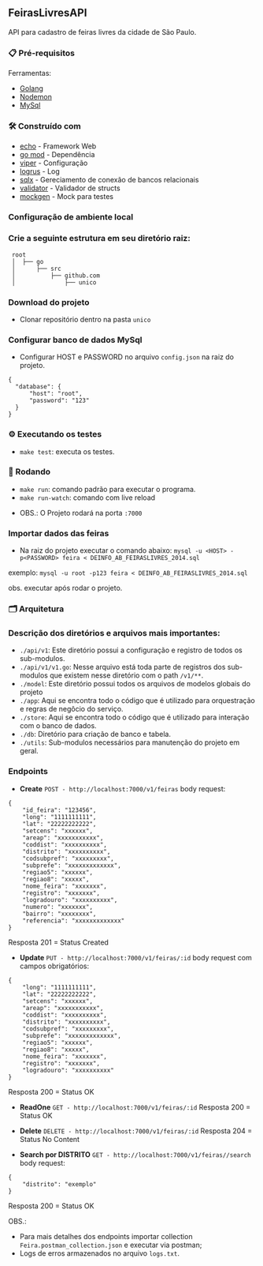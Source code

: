 ## FeirasLivresAPI

API para cadastro de feiras livres da cidade de São Paulo.

### 📋 Pré-requisitos

Ferramentas: 

* [Golang](https://golang.org/doc/install)
* [Nodemon](https://nodemon.io/)
* [MySql](https://www.mysql.com/)

### 🛠️ Construído com

* [echo](https://echo.labstack.com/) - Framework Web
* [go mod](https://blog.golang.org/using-go-modules) - Dependência
* [viper](https://github.com/spf13/viper) - Configuração 
* [logrus](github.com/sirupsen/logrus) - Log
* [sqlx](https://github.com/jmoiron/sqlx) - Gereciamento de conexão de bancos relacionais
* [validator](github.com/go-playground/validator/v10) - Validador de structs
* [mockgen](https://github.com/golang/mock) - Mock para testes

### Configuração de ambiente local

### Crie a seguinte estrutura em seu diretório raiz:

```
 root
 │  ├── go
 │      ├── src
 │          ├── github.com
 │              ├── unico

```

### Download do projeto

* Clonar repositório dentro na pasta `unico`

### Configurar banco de dados MySql

* Configurar HOST e PASSWORD no arquivo `config.json` na raiz do projeto.

```
{
  "database": {
      "host": "root",
      "password": "123"
  }
}

```

### ⚙️ Executando os testes

* `make test`: executa os testes.


### 🚗 Rodando

* `make run`: comando padrão para executar o programa.
* `make run-watch`: comando com live reload

- OBS.: O Projeto rodará na porta `:7000`


### Importar dados das feiras 

- Na raiz do projeto executar o comando abaixo: 
`mysql -u <HOST> -p<PASSWORD> feira < DEINFO_AB_FEIRASLIVRES_2014.sql`

exemplo:
`mysql -u root -p123 feira < DEINFO_AB_FEIRASLIVRES_2014.sql`

obs. executar após rodar o projeto.

### 🗂 Arquitetura

### Descrição dos diretórios e arquivos mais importantes:

- `./api/v1`: Este diretório possui a configuração e registro de todos os sub-modulos.
- `./api/v1/v1.go`: Nesse arquivo está toda parte de registros dos sub-modulos que existem nesse diretório com o path `/v1/**`.
- `./model`: Este diretório possui todos os arquivos de modelos globais do projeto
- `./app`: Aqui se encontra todo o código que é utilizado para orquestração e regras de negôcio do serviço.
- `./store`: Aqui se encontra todo o código que é utilizado para interação com o banco de dados.
- `./db`: Diretório para criação de banco e tabela.
- `./utils`: Sub-modulos necessários para manutenção do projeto em geral.


### Endpoints

* **Create**
`POST - http://localhost:7000/v1/feiras`
body request:

```
{
    "id_feira": "123456",
    "long": "1111111111",
    "lat": "22222222222",
    "setcens": "xxxxxx",
    "areap": "xxxxxxxxxxx",
    "coddist": "xxxxxxxxxx",
    "distrito": "xxxxxxxxxx",
    "codsubpref": "xxxxxxxxx",
    "subprefe": "xxxxxxxxxxxxx",
    "regiao5": "xxxxxx",
    "regiao8": "xxxxx",
    "nome_feira": "xxxxxxx",
    "registro": "xxxxxxx",
    "logradouro": "xxxxxxxxxx",
    "numero": "xxxxxxx",
    "bairro": "xxxxxxxx",
    "referencia": "xxxxxxxxxxxxx"
}

```
Resposta
201 = Status Created


* **Update**
`PUT - http://localhost:7000/v1/feiras/:id`
body request com campos obrigatórios:
```
{
    "long": "1111111111",
    "lat": "22222222222",
    "setcens": "xxxxxx",
    "areap": "xxxxxxxxxxx",
    "coddist": "xxxxxxxxxx",
    "distrito": "xxxxxxxxxx",
    "codsubpref": "xxxxxxxxx",
    "subprefe": "xxxxxxxxxxxxx",
    "regiao5": "xxxxxx",
    "regiao8": "xxxxx",
    "nome_feira": "xxxxxxx",
    "registro": "xxxxxxx",
    "logradouro": "xxxxxxxxxx"
}

```
Resposta
200 = Status OK


* **ReadOne**
`GET - http://localhost:7000/v1/feiras/:id`
Resposta
200 = Status OK


* **Delete**
`DELETE - http://localhost:7000/v1/feiras/:id`
Resposta
204 = Status No Content


* **Search por DISTRITO**
`GET - http://localhost:7000/v1/feiras//search`
body request:

```
{
    "distrito": "exemplo"
}

```
Resposta
200 = Status OK

OBS.: 
- Para mais detalhes dos endpoints importar collection `Feira.postman_collection.json` e executar via postman;
- Logs de erros armazenados no arquivo `logs.txt`.
